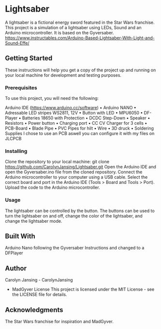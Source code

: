 # Lightsaber
A lightsaber is a fictional energy sword featured in the Star Wars franchise. This project is a simulation of a lightsaber using LEDs, Sound and an Arduino microcontroller. It is based on the Gyversaber. https://www.instructables.com/Arduino-Based-Lightsaber-With-Light-and-Sound-Effe/

## Getting Started
These instructions will help you get a copy of the project up and running on your local machine for development and testing purposes.

### Prerequisites
To use this project, you will need the following:

Arduino IDE (https://www.arduino.cc/software)
•	Arduino NANO 
•	Adressable LED stripes WS2811, 12V
•	Button with LED 
•	MPU6050 
•	DF-Player
•	Batteries 18650 with Protection
•	DCDC Step-Down
•	Speaker
•	Resistors
•	Power button
•	Charging port
•	CC CV Charger for 3 cells
•	PCB-Board
•	Blade Pipe
•	PVC Pipes for hilt
•	Wire
•	3D druck
•	Soldering Supplies
I chose to use an PCB aswell you can configure it with my files on JLCPCB

### Installing
Clone the repository to your local machine: git clone https://github.com/CarolynJansing/Lightsaber.git
Open the Arduino IDE and open the Gyversaber.ino file from the cloned repository.
Connect the Arduino microcontroller to your computer using a USB cable.
Select the correct board and port in the Arduino IDE (Tools > Board and Tools > Port).
Upload the code to the Arduino microcontroller.
### Usage
The lightsaber can be controlled by the button. The buttons can be used to turn the lightsaber on and off, change the color of the lightsaber, and change the lightsaber mode.

## Built With
Arduino Nano following the Gyversaber Instructions and changed to a DFPlayer
## Author
Carolyn Jansing - CarolynJansing
+ MadGyver
License
This project is licensed under the MIT License - see the LICENSE file for details.

## Acknowledgments
The Star Wars franchise for inspiration and MadGyver.

